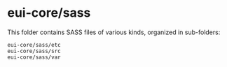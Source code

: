 # eui-core/sass

This folder contains SASS files of various kinds, organized in sub-folders:

    eui-core/sass/etc
    eui-core/sass/src
    eui-core/sass/var
